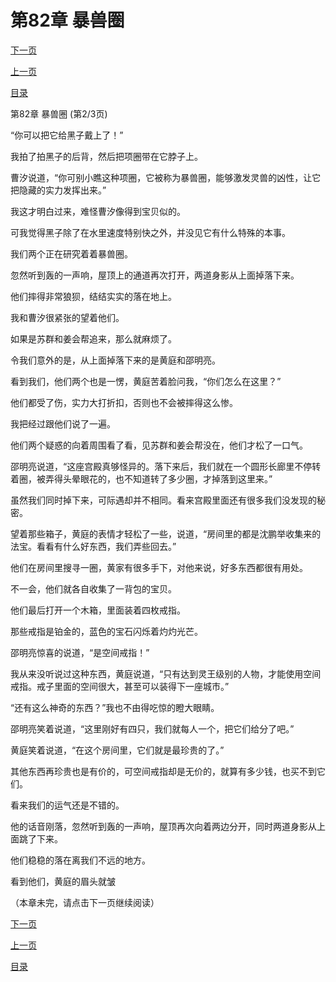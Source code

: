 <h1>第82章   暴兽圈</h1>
            <div><p><a href="./0245_%E7%AC%AC82%E7%AB%A0_%E6%9A%B4%E5%85%BD%E5%9C%88.md">下一页</a></p><p><a href="./0243_%E7%AC%AC82%E7%AB%A0_%E6%9A%B4%E5%85%BD%E5%9C%88.md">上一页</a></p><p><a href="../">目录</a></p></div>
            <div><p>第82章   暴兽圈 (第2/3页)</p><p>“你可以把它给黑子戴上了！”</p><p>我拍了拍黑子的后背，然后把项圈带在它脖子上。</p><p>曹汐说道，“你可别小瞧这种项圈，它被称为暴兽圈，能够激发灵兽的凶性，让它把隐藏的实力发挥出来。”</p><p>我这才明白过来，难怪曹汐像得到宝贝似的。</p><p>可我觉得黑子除了在水里速度特别快之外，并没见它有什么特殊的本事。</p><p>我们两个正在研究着着暴兽圈。</p><p>忽然听到轰的一声响，屋顶上的通道再次打开，两道身影从上面掉落下来。</p><p>他们摔得非常狼狈，结结实实的落在地上。</p><p>我和曹汐很紧张的望着他们。</p><p>如果是苏群和姜会帮追来，那么就麻烦了。</p><p>令我们意外的是，从上面掉落下来的是黄庭和邵明亮。</p><p>看到我们，他们两个也是一愣，黄庭苦着脸问我，“你们怎么在这里？”</p><p>他们都受了伤，实力大打折扣，否则也不会被摔得这么惨。</p><p>我把经过跟他们说了一遍。</p><p>他们两个疑惑的向着周围看了看，见苏群和姜会帮没在，他们才松了一口气。</p><p>邵明亮说道，“这座宫殿真够怪异的。落下来后，我们就在一个圆形长廊里不停转着圈，被弄得头晕眼花的，也不知道转了多少圈，才掉落到这里来。”</p><p>虽然我们同时掉下来，可际遇却并不相同。看来宫殿里面还有很多我们没发现的秘密。</p><p>望着那些箱子，黄庭的表情才轻松了一些，说道，“房间里的都是沈鹏举收集来的法宝。看看有什么好东西，我们弄些回去。”</p><p>他们在房间里搜寻一圈，黄家有很多手下，对他来说，好多东西都很有用处。</p><p>不一会，他们就各自收集了一背包的宝贝。</p><p>他们最后打开一个木箱，里面装着四枚戒指。</p><p>那些戒指是铂金的，蓝色的宝石闪烁着灼灼光芒。</p><p>邵明亮惊喜的说道，“是空间戒指！”</p><p>我从来没听说过这种东西，黄庭说道，“只有达到灵王级别的人物，才能使用空间戒指。戒子里面的空间很大，甚至可以装得下一座城市。”</p><p>“还有这么神奇的东西？”我也不由得吃惊的瞪大眼睛。</p><p>邵明亮笑着说道，“这里刚好有四只，我们就每人一个，把它们给分了吧。”</p><p>黄庭笑着说道，“在这个房间里，它们就是最珍贵的了。”</p><p>其他东西再珍贵也是有价的，可空间戒指却是无价的，就算有多少钱，也买不到它们。</p><p>看来我们的运气还是不错的。</p><p>他的话音刚落，忽然听到轰的一声响，屋顶再次向着两边分开，同时两道身影从上面跳了下来。</p><p>他们稳稳的落在离我们不远的地方。</p><p>看到他们，黄庭的眉头就皱</p><p>（本章未完，请点击下一页继续阅读）</p></div>
            <div><p><a href="./0245_%E7%AC%AC82%E7%AB%A0_%E6%9A%B4%E5%85%BD%E5%9C%88.md">下一页</a></p><p><a href="./0243_%E7%AC%AC82%E7%AB%A0_%E6%9A%B4%E5%85%BD%E5%9C%88.md">上一页</a></p><p><a href="../">目录</a></p></div>